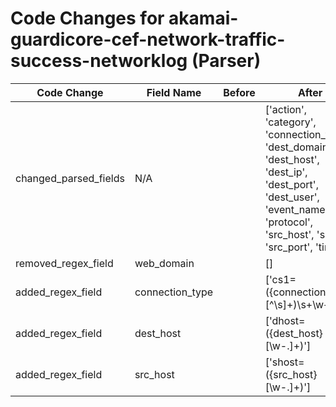 # Code Changes for akamai-guardicore-cef-network-traffic-success-networklog (Parser)

| Code Change | Field Name | Before | After |
|-------------|------------|--------|-------|
| changed_parsed_fields | N/A |  | ['action', 'category', 'connection_type', 'dest_domain', 'dest_host', 'dest_ip', 'dest_port', 'dest_user', 'event_name', 'protocol', 'src_host', 'src_ip', 'src_port', 'time'] |
| removed_regex_field | web_domain |  | [] |
| added_regex_field | connection_type |  | ['cs1=({connection_type}[^\s]+)\s+\w+='] |
| added_regex_field | dest_host |  | ['dhost=({dest_host}[\w\-\.]+)'] |
| added_regex_field | src_host |  | ['shost=({src_host}[\w\-\.]+)'] |